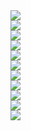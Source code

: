 <div><a href="https://github.com/daeryun/daeryun-homepage/compare/main...develop"><img src="https://img.shields.io/badge/대표-<COLOR>"/></a></div>
<div><a href="https://github.com/daeryun/center_detective/compare/main...develop"><img src="https://img.shields.io/badge/형사-<COLOR>"/></a></div>
<div><a href="https://github.com/daeryun/center_assault/compare/main...develop"><img src="https://img.shields.io/badge/성범죄-<COLOR>"/></a></div>
<div><a href="https://github.com/daeryun/center_school/compare/main...develop"><img src="https://img.shields.io/badge/학교-<COLOR>"/></a></div>
<div><a href="https://github.com/daeryun/center_comp/compare/main...develop"><img src="https://img.shields.io/badge/기업-<COLOR>"/></a></div>
<div><a href="https://github.com/daeryun/center_divorce/compare/main...develop"><img src="https://img.shields.io/badge/이혼-<COLOR>"/></a></div>
<div><a href="https://github.com/daeryun/center_inherit/compare/main...develop"><img src="https://img.shields.io/badge/상속-<COLOR>"/></a></div>
<div><a href="https://github.com/daeryun/center_estate/compare/main...develop"><img src="https://img.shields.io/badge/부동산-<COLOR>"/></a></div>
<div><a href=" https://github.com/daeryun/center_compensation/compare/main...develop"><img src="https://img.shields.io/badge/민사-<COLOR>"/></a></div>
<div><a href="https://github.com/daeryun/center_administration/compare/main...develop"><img src="https://img.shields.io/badge/행정-<COLOR>"/></a></div>
<div><a href="https://github.com/daeryun/center_regener/compare/main...develop"><img src="https://img.shields.io/badge/희생파산-<COLOR>"/></a></div>




